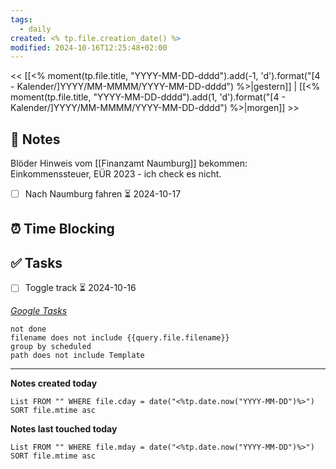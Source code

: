 ```yaml
---
tags:
  - daily
created: <% tp.file.creation_date() %>
modified: 2024-10-16T12:25:48+02:00
---
```

<< [[<% moment(tp.file.title, "YYYY-MM-DD-dddd").add(-1, 'd').format("[4 - Kalender/]YYYY/MM-MMMM/YYYY-MM-DD-dddd") %>|gestern]] | [[<% moment(tp.file.title, "YYYY-MM-DD-dddd").add(1, 'd').format("[4 - Kalender/]YYYY/MM-MMMM/YYYY-MM-DD-dddd") %>|morgen]] >>

## 📝 Notes

Blöder Hinweis vom [[Finanzamt Naumburg]] bekommen: Einkommenssteuer, EÜR 2023 - ich check es nicht.
- [ ] Nach Naumburg fahren ⏳ 2024-10-17

## ⏰ Time Blocking

## ✅ Tasks

- [ ] Toggle track ⏳ 2024-10-16 

_[Google Tasks](https://calendar.google.com/calendar/u/0/r/tasks)_
```tasks
not done
filename does not include {{query.file.filename}}
group by scheduled
path does not include Template
```

---

**Notes created today**
```dataview
List FROM "" WHERE file.cday = date("<%tp.date.now("YYYY-MM-DD")%>") SORT file.mtime asc
```

 **Notes last touched today**
 
```dataview
List FROM "" WHERE file.mday = date("<%tp.date.now("YYYY-MM-DD")%>") SORT file.mtime asc
```
